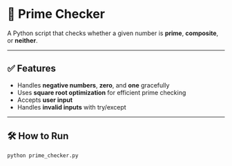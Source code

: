 # 🧮 Prime Checker

A Python script that checks whether a given number is **prime**, **composite**, or **neither**.

---

## ✅ Features

- Handles **negative numbers**, **zero**, and **one** gracefully
- Uses **square root optimization** for efficient prime checking
- Accepts **user input**
- Handles **invalid inputs** with try/except

---

## 🛠️ How to Run

```bash
python prime_checker.py

